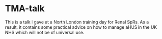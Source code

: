 # TMA-talk
This is a talk I gave at a North London training day for Renal SpRs. As a result, it contains some practical advice on how to manage aHUS in the UK NHS which will not be of universal use. 

